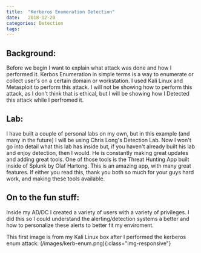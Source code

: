 ```yaml
---
title:  "Kerberos Enumeration Detection"
date:   2018-12-20 
categories: Detection
tags: 
---
```

Background:
---
Before we begin I want to explain what attack was done and how I performed it. Kerbos Enumeration in simple terms is a way to enumerate or collect user's on a certain domain or workstation. I used Kali Linux and Metasploit to perform this attack. I will not be showing how to perform this attack, as I don't think that is ethical, but I will be showing how I Detected this attack while I perfromed it.

Lab:
--
I have built a couple of personal labs on my own, but in this example (and many in the future) I will be using Chris Long's Detection Lab. Now I won't go into detail what this lab has inside but, if you haven't already built his lab and enjoy detection, then I would. He is constantly making great updates and adding great tools. One of those tools is the Threat Hunting App built inside of Splunk by Olaf Hartong. This is an amazing app, with many great features. If either you read this, thank you both so much for your guys hard work, and making these tools available. 

On to the fun stuff:
--
Inside my AD/DC I created a variety of users with a variety of privileges. I did this so I could understand the alerting/detection systems a better and how to personalize these alerts to better fit my enviroment. 

This first image is from my Kali Linux box after I performed the kerberos enum attack:
(/images/kerb-enum.png){:class="img-responsive"}

